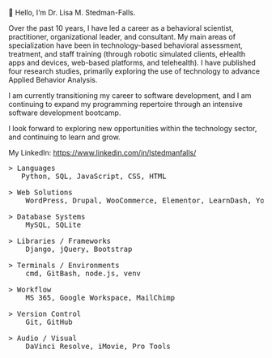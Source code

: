<p>👋 Hello, I’m Dr. Lisa M. Stedman-Falls.</p>
<p> Over the past 10 years, I have led a career as a behavioral scientist, practitioner, organizational leader, and consultant. My main areas of specialization have been in technology-based behavioral assessment, treatment, and staff training (through robotic simulated clients, eHealth apps and devices, web-based platforms, and telehealth). I have published four research studies, primarily exploring the use of technology to advance Applied Behavior Analysis.</p>

<p> I am currently transitioning my career to software development, and I am continuing to expand my programming repertoire through an intensive software development bootcamp.</p>
<p> I look forward to exploring new opportunities within the technology sector, and continuing to learn and grow.</p>

My LinkedIn: https://www.linkedin.com/in/lstedmanfalls/

<pre>
> Languages
   Python, SQL, JavaScript, CSS, HTML

> Web Solutions
    WordPress, Drupal, WooCommerce, Elementor, LearnDash, Yoast SEO, Google Analytics, W3C WCAG Standards

> Database Systems
    MySQL, SQLite

> Libraries / Frameworks
    Django, jQuery, Bootstrap

> Terminals / Environments
    cmd, GitBash, node.js, venv

> Workflow
    MS 365, Google Workspace, MailChimp

> Version Control
    Git, GitHub

> Audio / Visual
    DaVinci Resolve, iMovie, Pro Tools
</pre>
